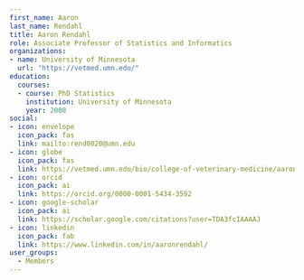 ```yaml
---
first_name: Aaron
last_name: Rendahl
title: Aaron Rendahl
role: Associate Professor of Statistics and Informatics
organizations:
- name: University of Minnesota
  url: "https://vetmed.umn.edu/"
education:
  courses:
  - course: PhD Statistics
    institution: University of Minnesota
    year: 2008
social:
- icon: envelope
  icon_pack: fas
  link: mailto:rend0020@umn.edu
- icon: globe
  icon_pack: fas
  link: https://vetmed.umn.edu/bio/college-of-veterinary-medicine/aaron-rendahl
- icon: orcid
  icon_pack: ai
  link: https://orcid.org/0000-0001-5434-3592
- icon: google-scholar
  icon_pack: ai
  link: https://scholar.google.com/citations?user=TDA3fcIAAAAJ
- icon: linkedin
  icon_pack: fab
  link: https://www.linkedin.com/in/aaronrendahl/
user_groups:
  - Members
---
```


